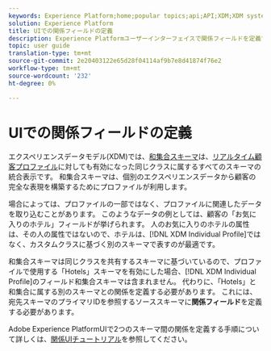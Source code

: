 ```yaml
---
keywords: Experience Platform;home;popular topics;api;API;XDM;XDM system;experience data model;data model;ui;workspace;relationship;field;
solution: Experience Platform
title: UIでの関係フィールドの定義
description: Experience Platformユーザーインターフェイスで関係フィールドを定義する方法を説明します。
topic: user guide
translation-type: tm+mt
source-git-commit: 2e20403122e65d28f04114af9b7e8d41874f76e2
workflow-type: tm+mt
source-wordcount: '232'
ht-degree: 0%

---
```



# UIでの関係フィールドの定義

エクスペリエンスデータモデル(XDM)では、[和集合スキーマ](../../schema/composition.md#union)は、[リアルタイム顧客プロファイル](../../../profile/home.md)に対しても有効になった同じクラスに属するすべてのスキーマの統合表示です。 和集合スキーマは、個別のエクスペリエンスデータから顧客の完全な表現を構築するためにプロファイルが利用します。

場合によっては、プロファイルの一部ではなく、プロファイルに関連したデータを取り込むことがあります。 このようなデータの例としては、顧客の「お気に入りのホテル」フィールドが挙げられます。 人のお気に入りのホテルの属性は、その人の属性ではないので、ホテルは、[!DNL XDM Individual Profile]ではなく、カスタムクラスに基づく別のスキーマで表すのが最適です。

和集合スキーマは同じクラスを共有するスキーマに基づいているので、プロファイルで使用する「Hotels」スキーマを有効にした場合、[!DNL XDM Individual Profile]のフィールド和集合スキーマは含まれません。 代わりに、「Hotels」と和集合に属する別のスキーマとの関係を定義する必要があります。 これには、宛先スキーマのプライマリIDを参照するソーススキーマに&#x200B;**関係フィールド**&#x200B;を定義する必要があります。

Adobe Experience PlatformUIで2つのスキーマ間の関係を定義する手順について詳しくは、[関係UIチュートリアル](../../tutorials/relationship-ui.md)を参照してください。